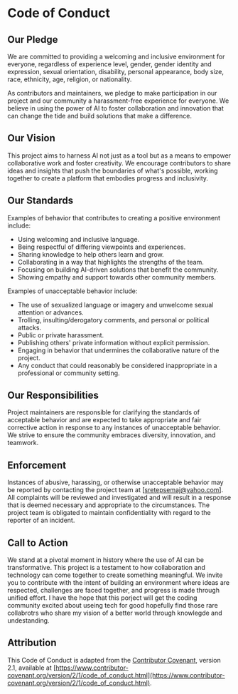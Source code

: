 # Code of Conduct

## Our Pledge
We are committed to providing a welcoming and inclusive environment for everyone, regardless of experience level, gender, gender identity and expression, sexual orientation, disability, personal appearance, body size, race, ethnicity, age, religion, or nationality.

As contributors and maintainers, we pledge to make participation in our project and our community a harassment-free experience for everyone. We believe in using the power of AI to foster collaboration and innovation that can change the tide and build solutions that make a difference.

## Our Vision
This project aims to harness AI not just as a tool but as a means to empower collaborative work and foster creativity. We encourage contributors to share ideas and insights that push the boundaries of what's possible, working together to create a platform that embodies progress and inclusivity.

## Our Standards
Examples of behavior that contributes to creating a positive environment include:
- Using welcoming and inclusive language.
- Being respectful of differing viewpoints and experiences.
- Sharing knowledge to help others learn and grow.
- Collaborating in a way that highlights the strengths of the team.
- Focusing on building AI-driven solutions that benefit the community.
- Showing empathy and support towards other community members.

Examples of unacceptable behavior include:
- The use of sexualized language or imagery and unwelcome sexual attention or advances.
- Trolling, insulting/derogatory comments, and personal or political attacks.
- Public or private harassment.
- Publishing others' private information without explicit permission.
- Engaging in behavior that undermines the collaborative nature of the project.
- Any conduct that could reasonably be considered inappropriate in a professional or community setting.

## Our Responsibilities
Project maintainers are responsible for clarifying the standards of acceptable behavior and are expected to take appropriate and fair corrective action in response to any instances of unacceptable behavior. We strive to ensure the community embraces diversity, innovation, and teamwork.

## Enforcement
Instances of abusive, harassing, or otherwise unacceptable behavior may be reported by contacting the project team at [sretepsemaj@yahoo.com]. All complaints will be reviewed and investigated and will result in a response that is deemed necessary and appropriate to the circumstances. The project team is obligated to maintain confidentiality with regard to the reporter of an incident.

## Call to Action
We stand at a pivotal moment in history where the use of AI can be transformative. This project is a testament to how collaboration and technology can come together to create something meaningful. We invite you to contribute with the intent of building an environment where ideas are respected, challenges are faced together, and progress is made through unified effort. I have the hope that this porject will get the coding community excited about useing tech for good hopefully find those rare collabrotrs who share my vision of a better world through knowlegde and undestanding.

## Attribution
This Code of Conduct is adapted from the [Contributor Covenant](https://www.contributor-covenant.org), version 2.1, available at [https://www.contributor-covenant.org/version/2/1/code_of_conduct.html](https://www.contributor-covenant.org/version/2/1/code_of_conduct.html).
